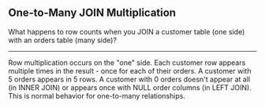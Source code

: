 ## One-to-Many JOIN Multiplication

What happens to row counts when you JOIN a customer table (one side) with an orders table (many side)?

---

Row multiplication occurs on the "one" side. Each customer row appears multiple times in the result - once for each of their orders. A customer with 5 orders appears in 5 rows. A customer with 0 orders doesn't appear at all (in INNER JOIN) or appears once with NULL order columns (in LEFT JOIN). This is normal behavior for one-to-many relationships.

